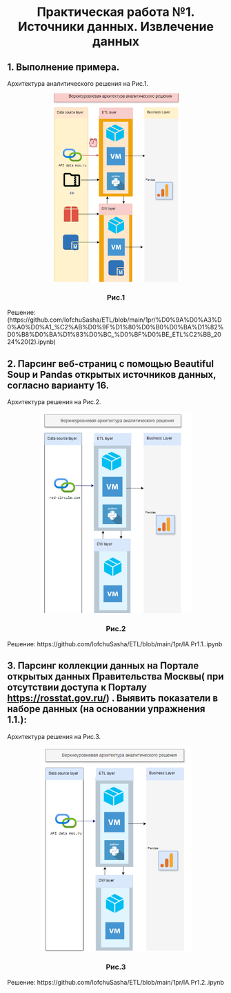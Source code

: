 
<h1 align="center">Практическая работа №1. Источники данных. Извлечение данных</h1>

## 1. Выполнение примера.
   
Архитектура аналитического решения на Рис.1.
<p align="center">
<img  src="https://github.com/IofchuSasha/ETL/blob/main/1pr/%D0%A1%D0%BD%D0%B8%D0%BC%D0%BE%D0%BA%20%D1%8D%D0%BA%D1%80%D0%B0%D0%BD%D0%B0%202024-03-14%20124816.png"  width="300" alt="Calculate-BMI-and-risk-category"/>
</p>
<h3 align="center">Рис.1</h3>
Решение: (https://github.com/IofchuSasha/ETL/blob/main/1pr/%D0%9A%D0%A3%D0%A0%D0%A1_%C2%AB%D0%9F%D1%80%D0%B0%D0%BA%D1%82%D0%B8%D0%BA%D1%83%D0%BC_%D0%BF%D0%BE_ETL%C2%BB_2024%20(2).ipynb)

## 2.  Парсинг веб-страниц с помощью Beautiful Soup и Pandas открытых источников данных, согласно варианту 16.

Архитектура решения на Рис.2.
<p align="center">
<img  src="https://github.com/IofchuSasha/ETL/blob/main/1pr/%D0%A1%D0%BD%D0%B8%D0%BC%D0%BE%D0%BA%20%D1%8D%D0%BA%D1%80%D0%B0%D0%BD%D0%B0%202024-03-14%20144929.png"  width="350" alt="Calculate-BMI-and-risk-category"/>
</p>
<h3 align="center">Рис.2</h3>
Решение:
https://github.com/IofchuSasha/ETL/blob/main/1pr/IA.Pr1.1..ipynb

## 3. Парсинг коллекции данных на Портале открытых данных Правительства Москвы( при отсутствии доступа к Порталу https://rosstat.gov.ru/) . Выявить показатели в наборе данных (на основании упражнения 1.1.):

Архитектура решения на Рис.3.
<p align="center">
<img  src="https://github.com/IofchuSasha/ETL/blob/main/1pr/%D0%A1%D0%BD%D0%B8%D0%BC%D0%BE%D0%BA%20%D1%8D%D0%BA%D1%80%D0%B0%D0%BD%D0%B0%202024-03-14%20163325.png"  width="350" alt="Calculate-BMI-and-risk-category"/>
</p>
<h3 align="center">Рис.3</h3>
Решение:
https://github.com/IofchuSasha/ETL/blob/main/1pr/IA.Pr1.2..ipynb
